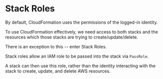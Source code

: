 # Stack Roles

By default, CloudFormation uses the permissions of the logged-in identity.

To use CloudFormation effectively, we need access to both stacks and the resources which those stacks are trying to create/update/delete.

There is an exception to this -- enter Stack Roles.

Stack roles allow an IAM role to be passed into the stack via `PassRole`.

A stack can then use this role, rather than the identity interacting with the stack to create, update, and delete AWS resources.
